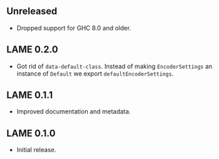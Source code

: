 ## Unreleased

* Dropped support for GHC 8.0 and older.

## LAME 0.2.0

* Got rid of `data-default-class`. Instead of making `EncoderSettings` an
  instance of `Default` we export `defaultEncoderSettings`.

## LAME 0.1.1

* Improved documentation and metadata.

## LAME 0.1.0

* Initial release.
